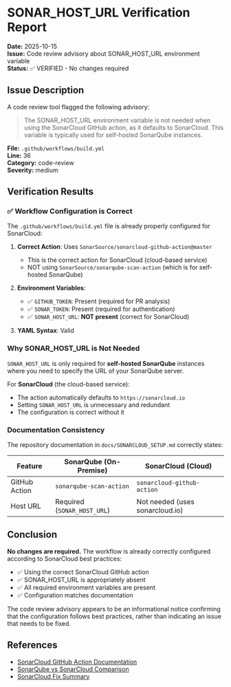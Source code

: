 # SONAR_HOST_URL Verification Report

**Date:** 2025-10-15  
**Issue:** Code review advisory about SONAR_HOST_URL environment variable  
**Status:** ✅ VERIFIED - No changes required

## Issue Description

A code review tool flagged the following advisory:

> The SONAR_HOST_URL environment variable is not needed when using the SonarCloud GitHub action, as it defaults to SonarCloud. This variable is typically used for self-hosted SonarQube instances.

**File:** `.github/workflows/build.yml`  
**Line:** 36  
**Category:** code-review  
**Severity:** medium

## Verification Results

### ✅ Workflow Configuration is Correct

The `.github/workflows/build.yml` file is already properly configured for SonarCloud:

1. **Correct Action**: Uses `SonarSource/sonarcloud-github-action@master`
   - This is the correct action for SonarCloud (cloud-based service)
   - NOT using `SonarSource/sonarqube-scan-action` (which is for self-hosted SonarQube)

2. **Environment Variables**:
   - ✅ `GITHUB_TOKEN`: Present (required for PR analysis)
   - ✅ `SONAR_TOKEN`: Present (required for authentication)
   - ✅ `SONAR_HOST_URL`: **NOT present** (correct for SonarCloud)

3. **YAML Syntax**: Valid

### Why SONAR_HOST_URL is Not Needed

`SONAR_HOST_URL` is only required for **self-hosted SonarQube** instances where you need to specify the URL of your SonarQube server.

For **SonarCloud** (the cloud-based service):

- The action automatically defaults to `https://sonarcloud.io`
- Setting `SONAR_HOST_URL` is unnecessary and redundant
- The configuration is correct without it

### Documentation Consistency

The repository documentation in `docs/SONARCLOUD_SETUP.md` correctly states:

| Feature       | SonarQube (On-Premise)      | SonarCloud (Cloud)              |
| ------------- | --------------------------- | ------------------------------- |
| GitHub Action | `sonarqube-scan-action`     | `sonarcloud-github-action`      |
| Host URL      | Required (`SONAR_HOST_URL`) | Not needed (uses sonarcloud.io) |

## Conclusion

**No changes are required.** The workflow is already correctly configured according to SonarCloud best practices:

- ✅ Using the correct SonarCloud GitHub action
- ✅ SONAR_HOST_URL is appropriately absent
- ✅ All required environment variables are present
- ✅ Configuration matches documentation

The code review advisory appears to be an informational notice confirming that the configuration follows best practices, rather than indicating an issue that needs to be fixed.

## References

- [SonarCloud GitHub Action Documentation](https://github.com/SonarSource/sonarcloud-github-action)
- [SonarQube vs SonarCloud Comparison](docs/SONARCLOUD_SETUP.md)
- [SonarCloud Fix Summary](SONARCLOUD_FIX_SUMMARY.md)
